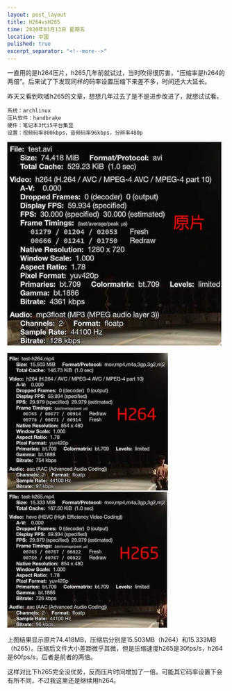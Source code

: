 ```yaml
---
layout: post_layout
title: H264vsH265
time: 2020年03月13日 星期五
location: 中国
pulished: true
excerpt_separator: "<!--more-->"
---
```

一直用的是h264压片，h265几年前就试过，当时吹得很厉害，“压缩率是h264的两倍”。后来试了下发现同样的码率设置压缩下来差不多，时间还大大延长。

昨天又看到吹嘘h265的文章，想想几年过去了是不是进步改进了，就想试试看。

```
系统：archlinux
压片软件：handbrake
硬件：笔记本3代i5平台集显
设置：视频码率800kbps，音频码率96kbps，分辨率480p
```

<!--more-->
<img src="/assets/img/test.jpg" width="493px" />

<img src="/assets/img/test-h264.jpg" width="370px" />	<img src="/assets/img/test-h265.jpg" width="368px" />

上图结果显示原片74.418MB，压缩后分别是15.503MB（h264）和15.333MB（h265）。压缩后文件大小差距微乎其微，但是压缩速度h265是30fps/s，h264是60fps/s，后者是前者的两倍。

这样对比下h265完全没优势，反而压片时间增加了一倍。可能其它码率设置下会有所不同，不过我这里还是继续用h264。

